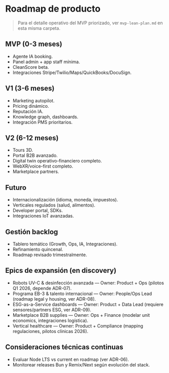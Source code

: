 # Roadmap de producto

> Para el detalle operativo del MVP priorizado, ver `mvp-lean-plan.md` en esta misma carpeta.

## MVP (0-3 meses)
- Agente IA booking.
- Panel admin + app staff mínima.
- CleanScore beta.
- Integraciones Stripe/Twilio/Maps/QuickBooks/DocuSign.

## V1 (3-6 meses)
- Marketing autopilot.
- Pricing dinámico.
- Reputación IA.
- Knowledge graph, dashboards.
- Integración PMS prioritarios.

## V2 (6-12 meses)
- Tours 3D.
- Portal B2B avanzado.
- Digital twin operativo-financiero completo.
- WebXR/voice-first completo.
- Marketplace partners.

## Futuro
- Internacionalización (idioma, moneda, impuestos).
- Verticales regulados (salud, alimentos).
- Developer portal, SDKs.
- Integraciones IoT avanzadas.

## Gestión backlog
- Tablero temático (Growth, Ops, IA, Integraciones).
- Refinamiento quincenal.
- Roadmap revisado trimestralmente.

## Epics de expansión (en discovery)
- Robots UV-C & desinfección avanzada — Owner: Product + Ops (pilotos Q1 2026, depende ADR-07).
- Programa EB-3 & talento internacional — Owner: People/Ops Lead (roadmap legal y housing, ver ADR-08).
- ESG-as-a-Service dashboards — Owner: Product + Data Lead (requiere sensores/partners ESG, ver ADR-09).
- Marketplace B2B supplies — Owner: Ops + Finance (modelar unit economics, integraciones logística).
- Vertical healthcare — Owner: Product + Compliance (mapping regulaciones, pilotos clínicas 2026).


## Consideraciones técnicas continuas
- Evaluar Node LTS vs current en roadmap (ver ADR-06).
- Monitorear releases Bun y Remix/Next según evolución del stack.

